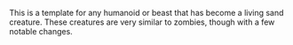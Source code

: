 This is a template for any humanoid or beast that has become a living sand creature. These creatures are very similar to zombies, though with a few notable changes.